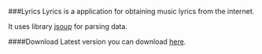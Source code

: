 ###Lyrics
Lyrics is a application for obtaining music lyrics from the internet.

It uses library [jsoup](https://github.com/jhy/jsoup) for parsing data.

####Download
Latest version you can download [here](https://github.com/hermajan/lyrics/releases/latest).
